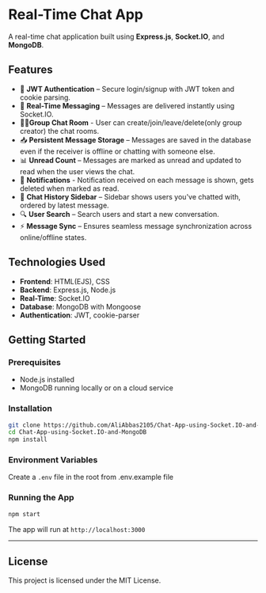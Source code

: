 # Real-Time Chat App

A real-time chat application built using **Express.js**, **Socket.IO**, and **MongoDB**.

## Features

- 🔐 **JWT Authentication** – Secure login/signup with JWT token and cookie parsing.
- 💬 **Real-Time Messaging** – Messages are delivered instantly using Socket.IO.
- 👥💬**Group Chat Room** - User can create/join/leave/delete(only group creator) the chat rooms.
- 📥 **Persistent Message Storage** – Messages are saved in the database even if the receiver is offline or chatting with someone else.
- 📊 **Unread Count** – Messages are marked as unread and updated to read when the user views the chat.
- 🔔 **Notifications** - Notification received on each message is shown, gets deleted when marked as read.
- 👤 **Chat History Sidebar** – Sidebar shows users you've chatted with, ordered by latest message.
- 🔍 **User Search** – Search users and start a new conversation.
- ⚡ **Message Sync** – Ensures seamless message synchronization across online/offline states.

## Technologies Used
- **Frontend**: HTML(EJS), CSS
- **Backend**: Express.js, Node.js
- **Real-Time**: Socket.IO
- **Database**: MongoDB with Mongoose
- **Authentication**: JWT, cookie-parser

## Getting Started

### Prerequisites

- Node.js installed
- MongoDB running locally or on a cloud service

### Installation

```bash
git clone https://github.com/AliAbbas2105/Chat-App-using-Socket.IO-and-MongoDB.git
cd Chat-App-using-Socket.IO-and-MongoDB
npm install
```
### Environment Variables

Create a `.env` file in the root from .env.example file


### Running the App

```bash
npm start
```

The app will run at `http://localhost:3000`

---

## License

This project is licensed under the MIT License.
